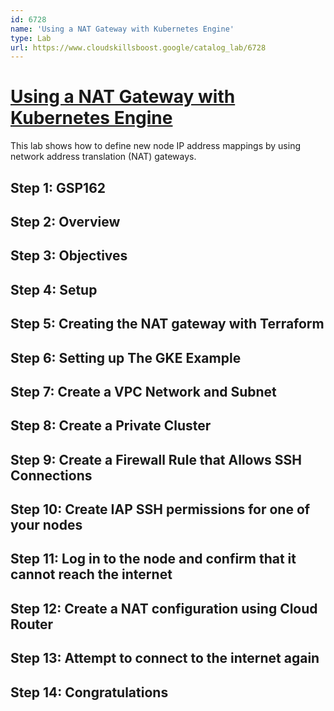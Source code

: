 ```yaml
---
id: 6728
name: 'Using a NAT Gateway with Kubernetes Engine'
type: Lab
url: https://www.cloudskillsboost.google/catalog_lab/6728
---
```


# [Using a NAT Gateway with Kubernetes Engine](https://www.cloudskillsboost.google/catalog_lab/6728)

This lab shows how to define new node IP address mappings by using network address translation (NAT) gateways.

## Step 1: GSP162

## Step 2: Overview

## Step 3: Objectives

## Step 4: Setup

## Step 5: Creating the NAT gateway with Terraform

## Step 6: Setting up The GKE Example

## Step 7: Create a VPC Network and Subnet

## Step 8: Create a Private Cluster

## Step 9: Create a Firewall Rule that Allows SSH Connections

## Step 10: Create IAP SSH permissions for one of your nodes

## Step 11: Log in to the node and confirm that it cannot reach the internet

## Step 12: Create a NAT configuration using Cloud Router

## Step 13: Attempt to connect to the internet again

## Step 14: Congratulations
